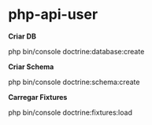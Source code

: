 # php-api-user

**Criar DB**

php bin/console doctrine:database:create

**Criar Schema**

php bin/console doctrine:schema:create     

**Carregar Fixtures**

php bin/console doctrine:fixtures:load
